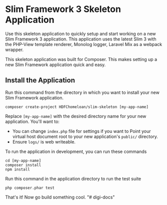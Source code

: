 # Slim Framework 3 Skeleton Application

Use this skeleton application to quickly setup and start working on a new Slim Framework 3 application. This application uses the latest Slim 3 with the PHP-View template renderer, Monolog logger, Laravel Mix as a webpack wrapper. 

This skeleton application was built for Composer. This makes setting up a new Slim Framework application quick and easy.

## Install the Application

Run this command from the directory in which you want to install your new Slim Framework application.

    composer create-project HDFChomeloan/slim-skeleton [my-app-name]

Replace `[my-app-name]` with the desired directory name for your new application. You'll want to:

* You can change `index.php` file for settings if you want to Point your virtual host document root to your new application's `public/` directory.
* Ensure `logs/` is web writeable.

To run the application in development, you can run these commands 

	cd [my-app-name]
	composer install
	npm install

Run this command in the application directory to run the test suite

	php composer.phar test

That's it! Now go build something cool.
"# digi-docs" 
